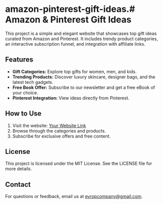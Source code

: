 # amazon-pinterest-gift-ideas.# Amazon & Pinterest Gift Ideas

This project is a simple and elegant website that showcases top gift ideas curated from Amazon and Pinterest. It includes trendy product categories, an interactive subscription funnel, and integration with affiliate links.

## Features
- **Gift Categories:** Explore top gifts for women, men, and kids.
- **Trending Products:** Discover luxury skincare, designer bags, and the latest tech gadgets.
- **Free Book Offer:** Subscribe to our newsletter and get a free eBook of your choice.
- **Pinterest Integration:** View ideas directly from Pinterest.

## How to Use
1. Visit the website: [Your Website Link](https://your-github-pages-link.com)
2. Browse through the categories and products.
3. Subscribe for exclusive offers and free content.

## License
This project is licensed under the MIT License. See the LICENSE file for more details.

## Contact
For questions or feedback, email us at [evropcompany@gmail.com](mailto:evropcompany@gmail.com).
